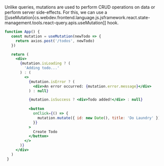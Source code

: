 
Unlike queries, mutations are used to perform CRUD operations on data or perform server side-effects. For this, we can use a [[useMutation|cs.webdev.frontend.language.js.jsframework.react.state-management.tools.react-query.apis.useMutation]] hook.

```jsx
function App() {
   const mutation = useMutation(newTodo => {
     return axios.post('/todos', newTodo)
   })

   return (
     <div>
       {mutation.isLoading ? (
         'Adding todo...'
       ) : (
         <>
           {mutation.isError ? (
             <div>An error occurred: {mutation.error.message}</div>
           ) : null}

           {mutation.isSuccess ? <div>Todo added!</div> : null}
 
           <button
             onClick={() => {
               mutation.mutate({ id: new Date(), title: 'Do Laundry' })
             }}
           >
             Create Todo
           </button>
         </>
       )}
     </div>
   )
 }
```

